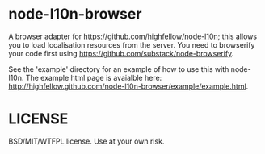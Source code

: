 node-l10n-browser
=================

A browser adapter for <https://github.com/highfellow/node-l10n>; this allows you to load localisation resources from the server. You need to browserify your code first using <https://github.com/substack/node-browserify>.

See the 'example' directory for an example of how to use this with node-l10n. The example html page is avaialble here: <http://highfellow.github.com/node-l10n-browser/example/example.html>.

LICENSE
=======

BSD/MIT/WTFPL license. Use at your own risk.

